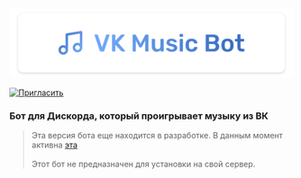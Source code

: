 <div style="text-align:center"><img src="logo.svg" /></div>

[![Пригласить](https://img.shields.io/badge/%D0%9F%D1%80%D0%B8%D0%B3%D0%BB%D0%B0%D1%81%D0%B8%D1%82%D1%8C-Discord-%237289da?style=flat-square&logo=discord&logoColor=fff)](https://discord.com/oauth2/authorize?client_id=721772274830540833&scope=bot&permissions=8)
### Бот для Дискорда, который проигрывает музыку из ВК

> Эта версия бота еще находится в разработке. В данным момент активна [эта](https://github.com/nik9play/vk-music-bot)
> <br><br>Этот бот не предназначен для установки на свой сервер.